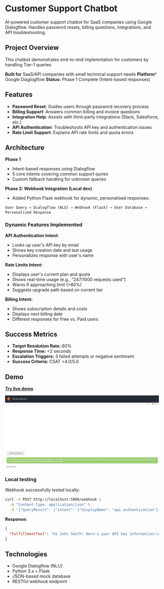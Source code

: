 # Customer Support Chatbot
AI-powered customer support chatbot for SaaS companies using Google Dialogflow. Handles password resets, billing questions, integrations, and API troubleshooting.

## Project Overview

This chatbot demonstrates end-to-end implemntation for customers by handling Tier-1 queries

**Built for** SaaS/API companies with small technical support needs
**Platform*** Google Diaglogflow
**Status:** Phase 1 Complete (Intent-based responses)

##  Features

- **Password Reset**: Guides users through password recovery process
- **Billing Support**: Answers common billing and invoice questions
- **Integration Help**: Assists with third-party integrations (Slack, Salesforce, etc.)
- **API Authentication**: Troubleshoots API key and authentication issues
- **Rate Limit Support**: Explains API rate limits and quota errors

## Architecture

**Phase 1**

- Intent-based responses using Dialogflow
- 5 core intents covering common support quries
- Custom fallback handling for unknown queries

**Phase 2: Webhook Integration (Local dev)**
- Added Python Flask webhook for dynamic, personalised responses:
```
User Query → Dialogflow (NLU) → Webhook (Flask) → User Database → Personalized Response
```

### Dynamic Features Implemented

**API Authentication Intent:**
- Looks up user's API key by email
- Shows key creation date and last usage
- Personalizes response with user's name

**Rate Limits Intent:**
- Displays user's current plan and quota
- Shows real-time usage (e.g., "247/1000 requests used")
- Warns if approaching limit (>80%)
- Suggests upgrade path based on current tier

**Billing Intent:**
- Shows subscription details and costs
- Displays next billing date
- Different responses for Free vs. Paid users

## Success Metrics

- **Target Resolution Rate:** 60%
- **Response Time:** <2 seconds
- **Escalation Triggers:** 3 failed attempts or negative sentiment
- **Success Criteria:** CSAT >4.0/5.0

## Demo

**[Try live demo](https://console.dialogflow.com/api-client/demo/embedded/df67e36a-8f8f-4635-be10-06df92db4a04)**

![Chatbot Demo](assets/demo-screenshot.png) 

### Local testing

Webhook successfully tested locally:
```bash
curl -X POST http://localhost:5000/webhook \
  -H "Content-Type: application/json" \
  -d '{"queryResult": {"intent": {"displayName": "api_authentication"}, "parameters": {"email": "john@company.com"}}}'
```

**Response:**
```json
{
  "fulfillmentText": "Hi John Smith! Here's your API key information:\n\n🔑 API Key: `sk_live_abc123xyz789`\n📅 Created: 2025-10-01\n⏰ Last used: 19 hours ago..."
}
```

## Technologies

- Google Dialogflow (NLU)
- Python 3.x + Flask
- JSON-based mock database
- RESTful webhook endpoint
